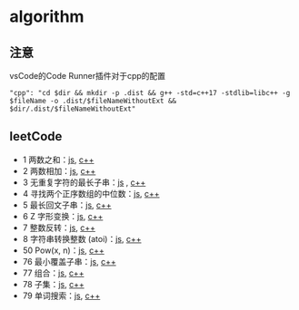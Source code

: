 # algorithm
## 注意
vsCode的Code Runner插件对于cpp的配置

`"cpp": "cd $dir && mkdir -p .dist && g++ -std=c++17 -stdlib=libc++ -g $fileName -o .dist/$fileNameWithoutExt && $dir/.dist/$fileNameWithoutExt"`
## leetCode

-  1 两数之和：[js](./leetcode/two-sum.js), [c++](./leetcode/two-sum.cpp)
-  2 两数相加：[js](./leetcode/add-two-numbers.js), [c++](./leetcode/add-two-numbers.cpp)
-  3 无重复字符的最长子串：[js](./leetcode/longest-substring-without-repeating-characters.js)
, [c++](./leetcode/longest-substring-without-repeating-characters.cpp)
-  4 寻找两个正序数组的中位数：[js](./leetcode/median-of-two-sorted-arrays.js), [c++](./leetcode/median-of-two-sorted-arrays.cpp)
-  5 最长回文子串：[js](./leetcode/longest-palindromic-substring.js), [c++](./leetcode/longest-palindromic-substring.cpp)
-  6 Z 字形变换：[js](./leetcode/zigzag-conversion.js), [c++](./leetcode/zigzag-conversion.cpp)
-  7 整数反转：[js](./leetcode/reverse-integer.js), [c++](./leetcode/reverse-integer.cpp)
-  8 字符串转换整数 (atoi)：[js](./leetcode/string-to-integer-atoi.js), [c++](./leetcode/string-to-integer-atoi.cpp)
-  50 Pow(x, n)：[js](./leetcode/powx-n.js), [c++](./leetcode/powx-n.cpp)
-  76 最小覆盖子串：[js](./leetcode/minimum-window-substring.js), [c++](./leetcode/minimum-window-substring.cpp)
-  77 组合：[js](./leetcode/combinations.js), [c++](./leetcode/combinations.cpp)
-  78 子集：[js](./leetcode/subsets.js), [c++](./leetcode/subsets.cpp)
-  79 单词搜索：[js](./leetcode/word-search.js), [c++](./leetcode/word-search.cpp)